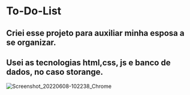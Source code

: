 # To-Do-List
## Criei esse projeto para auxiliar minha esposa a se organizar.
## Usei as tecnologias html,css, js e banco de dados, no caso storange.



![Screenshot_20220608-102238_Chrome](https://user-images.githubusercontent.com/83735539/172627235-c8f5ac62-4146-4ca0-8cca-f30a175ebee1.jpg)
